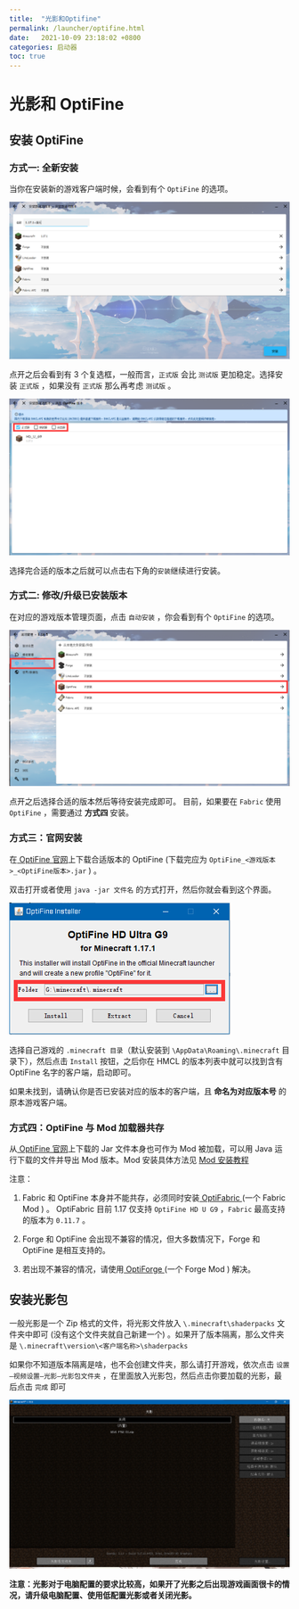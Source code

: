 ```yaml
---
title:  "光影和Optifine"
permalink: /launcher/optifine.html
date:   2021-10-09 23:18:02 +0800
categories: 启动器
toc: true
---
```

# 光影和 OptiFine

## 安装 OptiFine

### 方式一: 全新安装

当你在安装新的游戏客户端时候，会看到有个 `OptiFine` 的选项。

![OptiFine_Install](assets/img/docs/install_optifine/optifine_install.png)

点开之后会看到有 3 个复选框，一般而言，`正式版` 会比 `测试版` 更加稳定。选择安装 `正式版` ，如果没有 `正式版` 那么再考虑 `测试版` 。

![OptiFine_Selection](assets/img/docs/install_optifine/select_optifine.png)

选择完合适的版本之后就可以点击右下角的`安装`继续进行安装。

### 方式二: 修改/升级已安装版本

在对应的游戏版本管理页面，点击 `自动安装` ，你会看到有个 `OptiFine` 的选项。

![OptiFine_AutoInstaller](assets/img/docs/install_optifine/install_auto-16338577874692.png)

点开之后选择合适的版本然后等待安装完成即可。
目前，如果要在  `Fabric` 使用 `OptiFine` ，需要通过 **方式四** 安装。

### 方式三：官网安装

在[ OptiFine 官网](https://optifine.net/downloads)上下载合适版本的 OptiFine (下载完应为 `OptiFine_<游戏版本>_<OptiFine版本>.jar` ) 。

双击打开或者使用 `java -jar 文件名` 的方式打开，然后你就会看到这个界面。

![Path_Selection](assets/img/docs/install_optifine/change_path.png)

选择自己游戏的 `.minecraft 目录`（默认安装到 `\AppData\Roaming\.minecraft` 目录下），然后点击 `Install` 按钮，之后你在 HMCL 的版本列表中就可以找到含有 OptiFine 名字的客户端，启动即可。

如果未找到，请确认你是否已安装对应的版本的客户端，且 **命名为对应版本号** 的原本游戏客户端。

### 方式四：OptiFine 与 Mod 加载器共存

从[ OptiFine 官网](https://www.optifine.net/)上下载的 Jar 文件本身也可作为 Mod 被加载，可以用 Java 运行下载的文件并导出 Mod 版本。Mod 安装具体方法见 [ Mod 安装教程](auto-installing.html)

注意：

1. Fabric 和 OptiFine 本身并不能共存，必须同时安装[ OptiFabric ](https://www.curseforge.com/minecraft/mc-mods/optifabric) (一个 Fabric Mod ) 。
  OptiFabric 目前 1.17 仅支持 `OptiFine HD U G9` ，`Fabric` 最高支持的版本为 `0.11.7` 。

2. Forge 和 OptiFine 会出现不兼容的情况，但大多数情况下，Forge 和 OptiFine 是相互支持的。
3. 若出现不兼容的情况，请使用[ OptiForge ](https://www.curseforge.com/minecraft/mc-mods/optiforge) (一个 Forge Mod ) 解决。

## 安装光影包

一般光影是一个 Zip 格式的文件，将光影文件放入 `\.minecraft\shaderpacks` 文件夹中即可 (没有这个文件夹就自己新建一个) 。如果开了版本隔离，那么文件夹是 `\.minecraft\version\<客户端名称>\shaderpacks` 

如果你不知道版本隔离是啥，也不会创建文件夹，那么请打开游戏，依次点击 `设置—视频设置—光影—光影包文件夹` ，在里面放入光影包，然后点击你要加载的光影，最后点击 `完成` 即可

![Shader_Settings](assets/img/docs/install_optifine/shaders_setting.png)

**注意：光影对于电脑配置的要求比较高，如果开了光影之后出现游戏画面很卡的情况，请升级电脑配置、使用低配置光影或者关闭光影。**
